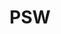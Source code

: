 ---
title: PSW
crosslinks:
- DestinyTheGame
- Thunder
- coyswallpapers
- gameofthrones
- StarWarsBattlefront
- playstation
- thelastofus
- marvelstudios
- PS4Banners
- PS4
- HiTMAN
- ChanceTheRapper
---